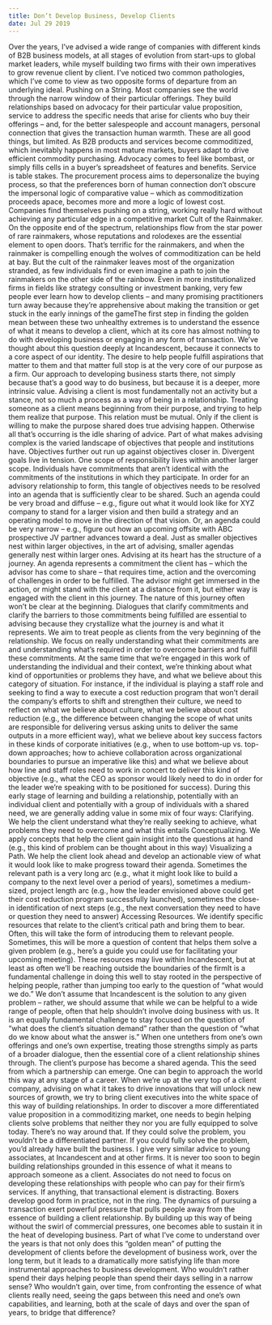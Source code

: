 ```yaml
---
title: Don’t Develop Business, Develop Clients
date: Jul 29 2019
---
```


Over the years, I’ve advised a wide range of companies with different kinds of B2B business models, at all stages of evolution from start-ups to global market leaders, while myself building two firms with their own imperatives to grow revenue client by client. I’ve noticed two common pathologies, which I’ve come to view as two opposite forms of departure from an underlying ideal. Pushing on a String. Most companies see the world through the narrow window of their particular offerings. They build relationships based on advocacy for their particular value proposition, service to address the specific needs that arise for clients who buy their offerings – and, for the better salespeople and account managers, personal connection that gives the transaction human warmth. These are all good things, but limited. As B2B products and services become commoditized, which inevitably happens in most mature markets, buyers adapt to drive efficient commodity purchasing. Advocacy comes to feel like bombast, or simply fills cells in a buyer’s spreadsheet of features and benefits. Service is table stakes. The procurement process aims to depersonalize the buying process, so that the preferences born of human connection don’t obscure the impersonal logic of comparative value – which as commoditization proceeds apace, becomes more and more a logic of lowest cost. Companies find themselves pushing on a string, working really hard without achieving any particular edge in a competitive market Cult of the Rainmaker. On the opposite end of the spectrum, relationships flow from the star power of rare rainmakers, whose reputations and rolodexes are the essential element to open doors. That’s terrific for the rainmakers, and when the rainmaker is compelling enough the wolves of commoditization can be held at bay. But the cult of the rainmaker leaves most of the organization stranded, as few individuals find or even imagine a path to join the rainmakers on the other side of the rainbow. Even in more institutionalized firms in fields like strategy consulting or investment banking, very few people ever learn how to develop clients – and many promising practitioners turn away because they’re apprehensive about making the transition or get stuck in the early innings of the gameThe first step in finding the golden mean between these two unhealthy extremes is to understand the essence of what it means to develop a client, which at its core has almost nothing to do with developing business or engaging in any form of transaction. We’ve thought about this question deeply at Incandescent, because it connects to a core aspect of our identity. The desire to help people fulfill aspirations that matter to them and that matter full stop is at the very core of our purpose as a firm. Our approach to developing business starts there, not simply because that’s a good way to do business, but because it is a deeper, more intrinsic value. Advising a client is most fundamentally not an activity but a stance, not so much a process as a way of being in a relationship. Treating someone as a client means beginning from their purpose, and trying to help them realize that purpose. This relation must be mutual. Only if the client is willing to make the purpose shared does true advising happen. Otherwise all that’s occurring is the idle sharing of advice. Part of what makes advising complex is the varied landscape of objectives that people and institutions have. Objectives further out run up against objectives closer in. Divergent goals live in tension. One scope of responsibility lives within another larger scope. Individuals have commitments that aren’t identical with the commitments of the institutions in which they participate. In order for an advisory relationship to form, this tangle of objectives needs to be resolved into an agenda that is sufficiently clear to be shared. Such an agenda could be very broad and diffuse – e.g., figure out what it would look like for XYZ company to stand for a larger vision and then build a strategy and an operating model to move in the direction of that vision. Or, an agenda could be very narrow – e.g., figure out how an upcoming offsite with ABC prospective JV partner advances toward a deal. Just as smaller objectives nest within larger objectives, in the art of advising, smaller agendas generally nest within larger ones. Advising at its heart has the structure of a journey. An agenda represents a commitment the client has – which the advisor has come to share – that requires time, action and the overcoming of challenges in order to be fulfilled. The advisor might get immersed in the action, or might stand with the client at a distance from it, but either way is engaged with the client in this journey. The nature of this journey often won’t be clear at the beginning. Dialogues that clarify commitments and clarify the barriers to those commitments being fulfilled are essential to advising because they crystallize what the journey is and what it represents. We aim to treat people as clients from the very beginning of the relationship. We focus on really understanding what their commitments are and understanding what’s required in order to overcome barriers and fulfill these commitments. At the same time that we’re engaged in this work of understanding the individual and their context, we’re thinking about what kind of opportunities or problems they have, and what we believe about this category of situation. For instance, if the individual is playing a staff role and seeking to find a way to execute a cost reduction program that won’t derail the company’s efforts to shift and strengthen their culture, we need to reflect on what we believe about culture, what we believe about cost reduction (e.g., the difference between changing the scope of what units are responsible for delivering versus asking units to deliver the same outputs in a more efficient way), what we believe about key success factors in these kinds of corporate initiatives (e.g., when to use bottom-up vs. top-down approaches; how to achieve collaboration across organizational boundaries to pursue an imperative like this) and what we believe about how line and staff roles need to work in concert to deliver this kind of objective (e.g., what the CEO as sponsor would likely need to do in order for the leader we’re speaking with to be positioned for success). During this early stage of learning and building a relationship, potentially with an individual client and potentially with a group of individuals with a shared need, we are generally adding value in some mix of four ways: Clarifying. We help the client understand what they’re really seeking to achieve, what problems they need to overcome and what this entails Conceptualizing. We apply concepts that help the client gain insight into the questions at hand (e.g., this kind of problem can be thought about in this way) Visualizing a Path. We help the client look ahead and develop an actionable view of what it would look like to make progress toward their agenda. Sometimes the relevant path is a very long arc (e.g., what it might look like to build a company to the next level over a period of years), sometimes a medium-sized, project length arc (e.g., how the leader envisioned above could get their cost reduction program successfully launched), sometimes the close-in identification of next steps (e.g., the next conversation they need to have or question they need to answer) Accessing Resources. We identify specific resources that relate to the client’s critical path and bring them to bear. Often, this will take the form of introducing them to relevant people. Sometimes, this will be more a question of content that helps them solve a given problem (e.g., here’s a guide you could use for facilitating your upcoming meeting). These resources may live within Incandescent, but at least as often we’ll be reaching outside the boundaries of the firmIt is a fundamental challenge in doing this well to stay rooted in the perspective of helping people, rather than jumping too early to the question of “what would we do.” We don’t assume that Incandescent is the solution to any given problem – rather, we should assume that while we can be helpful to a wide range of people, often that help shouldn’t involve doing business with us. It is an equally fundamental challenge to stay focused on the question of “what does the client’s situation demand” rather than the question of “what do we know about what the answer is.” When one untethers from one’s own offerings and one’s own expertise, treating those strengths simply as parts of a broader dialogue, then the essential core of a client relationship shines through. The client’s purpose has become a shared agenda. This the seed from which a partnership can emerge. One can begin to approach the world this way at any stage of a career. When we’re up at the very top of a client company, advising on what it takes to drive innovations that will unlock new sources of growth, we try to bring client executives into the white space of this way of building relationships. In order to discover a more differentiated value proposition in a commoditizing market, one needs to begin helping clients solve problems that neither they nor you are fully equipped to solve today. There’s no way around that. If they could solve the problem, you wouldn’t be a differentiated partner. If you could fully solve the problem, you’d already have built the business. I give very similar advice to young associates, at Incandescent and at other firms. It is never too soon to begin building relationships grounded in this essence of what it means to approach someone as a client. Associates do not need to focus on developing these relationships with people who can pay for their firm’s services. If anything, that transactional element is distracting. Boxers develop good form in practice, not in the ring. The dynamics of pursuing a transaction exert powerful pressure that pulls people away from the essence of building a client relationship. By building up this way of being without the swirl of commercial pressures, one becomes able to sustain it in the heat of developing business. Part of what I’ve come to understand over the years is that not only does this “golden mean” of putting the development of clients before the development of business work, over the long term, but it leads to a dramatically more satisfying life than more instrumental approaches to business development. Who wouldn’t rather spend their days helping people than spend their days selling in a narrow sense? Who wouldn’t gain, over time, from confronting the essence of what clients really need, seeing the gaps between this need and one’s own capabilities, and learning, both at the scale of days and over the span of years, to bridge that difference?
